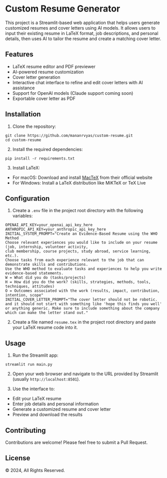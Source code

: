 # Custom Resume Generator

This project is a Streamlit-based web application that helps users generate customized resumes and cover letters using AI models. It allows users to input their existing resume in LaTeX format, job descriptions, and personal details, then uses AI to tailor the resume and create a matching cover letter.

## Features

- LaTeX resume editor and PDF previewer
- AI-powered resume customization
- Cover letter generation
- Interactive chat interface to refine and edit cover letters with AI assistance
- Support for OpenAI models (Claude support coming soon)
- Exportable cover letter as PDF

## Installation

1. Clone the repository:

```
git clone https://github.com/mananrvyas/custom-resume.git
cd custom-resume
```

2. Install the required dependencies:

```
pip install -r requirements.txt
```

3.  Install LaTeX:
- For macOS: Download and install [MacTeX](https://tug.org/mactex/mactex-download.html) from their official website
- For Windows: Install a LaTeX distribution like MiKTeX or TeX Live

## Configuration

1. Create a `.env` file in the project root directory with the following variables:

```
OPENAI_API_KEY=your_openai_api_key_here
ANTHROPIC_API_KEY=your_anthropic_api_key_here
INITIAL_SYSTEM_PROMPT="Create an Evidence-Based Resume using the WHO Method
Choose relevant experiences you would like to include on your resume (job, internship, volunteer activity,
club membership, course projects, study abroad, service learning, etc.).
Choose tasks from each experience relevant to the job that can demonstrate skills and contributions.
Use the WHO method to evaluate tasks and experiences to help you write evidence-based statements.
W = What did you do (tasks/projects)
H = How did you do the work? (skills, strategies, methods, tools, techniques, attitudes)
O = Outcomes associated with the work (results, impact, contribution, intention, scope"
INITIAL_COVER_LETTER_PROMPT="The cover letter should not be robotic. and it should not start with something like 'hope this finds you well' or anything generic. Make sure to include something about the company which can make the letter stand out."
```

2. Create a file named `resume.tex` in the project root directory and paste your LaTeX resume code into it.

## Usage

1. Run the Streamlit app:

```
streamlit run main.py
```

2. Open your web browser and navigate to the URL provided by Streamlit (usually `http://localhost:8501`).

3. Use the interface to:
- Edit your LaTeX resume
- Enter job details and personal information
- Generate a customized resume and cover letter
- Preview and download the results

## Contributing

Contributions are welcome! Please feel free to submit a Pull Request.

## License

© 2024, All Rights Reserved.
